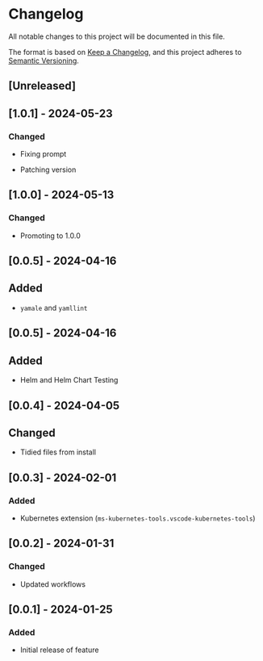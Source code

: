 <!-- markdownlint-disable MD003 MD024 -->
# Changelog

All notable changes to this project will be documented in this file.

The format is based on [Keep a Changelog](https://keepachangelog.com/en/1.0.0/),
and this project adheres to [Semantic Versioning](https://semver.org/spec/v2.0.0.html).

## [Unreleased]

## [1.0.1] - 2024-05-23

### Changed

- Fixing prompt

- Patching version

## [1.0.0] - 2024-05-13

### Changed

- Promoting to 1.0.0

## [0.0.5] - 2024-04-16

## Added

- `yamale` and `yamllint`

## [0.0.5] - 2024-04-16

## Added

- Helm and Helm Chart Testing

## [0.0.4] - 2024-04-05

## Changed

- Tidied files from install

## [0.0.3] - 2024-02-01

### Added

- Kubernetes extension (`ms-kubernetes-tools.vscode-kubernetes-tools`)

## [0.0.2] - 2024-01-31

### Changed

- Updated workflows

## [0.0.1] - 2024-01-25

### Added

- Initial release of feature
